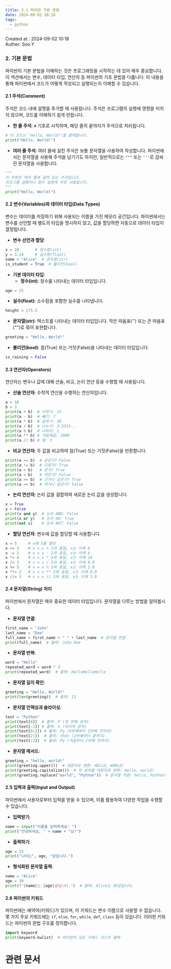 ```yaml
---
title: 2.1 파이썬 기본 문법
date: 2024-09-02 10:18
tags:
  - python
---
```


Created at : 2024-09-02 10:18  
Auther: Soo.Y  

### 2. 기본 문법

파이썬의 기본 문법을 이해하는 것은 프로그래밍을 시작하는 데 있어 매우 중요합니다. 이 섹션에서는 변수, 데이터 타입, 연산자 등 파이썬의 기초 문법을 다룹니다. 이 내용을 통해 파이썬에서 코드가 어떻게 작성되고 실행되는지 이해할 수 있습니다.

#### 2.1 주석(Comment)
주석은 코드 내에 설명을 추가할 때 사용됩니다. 주석은 프로그램의 실행에 영향을 미치지 않으며, 코드를 이해하기 쉽게 만듭니다.

- **한 줄 주석**: `#` 기호로 시작하며, 해당 줄의 끝까지가 주석으로 처리됩니다.
```python
# 이 코드는 "Hello, World!"를 출력합니다.
print("Hello, World!")
```

- **여러 줄 주석**: 여러 줄에 걸친 주석은 보통 문자열을 사용하여 작성합니다. 파이썬에서는 문자열을 사용해 주석을 남기기도 하지만, 일반적으로는 `"""` 또는 `'''`로 감싸진 문자열을 사용합니다.
```python
"""
이 부분은 여러 줄에 걸쳐 있는 주석입니다.
프로그램 설명이나 함수 설명에 주로 사용됩니다.
"""
print("Hello, World!")
```

#### 2.2 변수(Variables)와 데이터 타입(Data Types)
변수는 데이터를 저장하기 위해 사용되는 이름을 가진 메모리 공간입니다. 파이썬에서는 변수를 선언할 때 별도의 타입을 명시하지 않고, 값을 할당하면 자동으로 데이터 타입이 결정됩니다.

- **변수 선언과 할당**:
```python
x = 10       # 정수형(int)
y = 3.14     # 실수형(float)
name = "Alice"  # 문자열(str)
is_student = True  # 불리언(bool)
```

- **기본 데이터 타입**:
  - **정수(int)**: 정수를 나타내는 데이터 타입입니다.
```python
age = 25
```
  - **실수(float)**: 소수점을 포함한 실수를 나타냅니다.
```python
height = 175.5
```
  - **문자열(str)**: 텍스트를 나타내는 데이터 타입입니다. 작은 따옴표('') 또는 큰 따옴표("")로 묶어 표현합니다.
```python
greeting = "Hello, World!"
```
  - **불리언(bool)**: 참(True) 또는 거짓(False)을 나타내는 데이터 타입입니다.
```python
is_raining = False
```

#### 2.3 연산자(Operators)
연산자는 변수나 값에 대해 산술, 비교, 논리 연산 등을 수행할 때 사용됩니다.

- **산술 연산자**: 수학적 연산을 수행하는 연산자입니다.
```python
a = 10
b = 3
print(a + b)  # 더하기: 13
print(a - b)  # 빼기: 7
print(a * b)  # 곱하기: 30
print(a / b)  # 나누기: 3.3333...
print(a % b)  # 나머지: 1
print(a ** b) # 거듭제곱: 1000
print(a // b) # 몫: 3
```

- **비교 연산자**: 두 값을 비교하여 참(True) 또는 거짓(False)을 반환합니다.
```python
print(a == b)  # 같은가? False
print(a != b)  # 다른가? True
print(a > b)   # 큰가? True
print(a < b)   # 작은가? False
print(a >= b)  # 크거나 같은가? True
print(a <= b)  # 작거나 같은가? False
```

- **논리 연산자**: 논리 값을 결합하여 새로운 논리 값을 생성합니다.
```python
x = True
y = False
print(x and y)  # 논리 AND: False
print(x or y)   # 논리 OR: True
print(not x)    # 논리 NOT: False
```

- **할당 연산자**: 변수에 값을 할당할 때 사용합니다.
```python
x = 5     # x에 5를 할당
x += 3    # x = x + 3과 동일, x는 이제 8
x -= 2    # x = x - 2와 동일, x는 이제 6
x *= 4    # x = x * 4와 동일, x는 이제 24
x /= 3    # x = x / 3과 동일, x는 이제 8.0
x %= 5    # x = x % 5와 동일, x는 이제 3.0
x **= 2   # x = x ** 2와 동일, x는 이제 9.0
x //= 3   # x = x // 3와 동일, x는 이제 3.0
```

#### 2.4 문자열(String) 처리
파이썬에서 문자열은 매우 중요한 데이터 타입입니다. 문자열을 다루는 방법을 알아봅시다.

- **문자열 연결**:
```python
first_name = "John"
last_name = "Doe"
full_name = first_name + " " + last_name  # 문자열 연결
print(full_name)  # 출력: John Doe
```

- **문자열 반복**:
```python
word = "Hello"
repeated_word = word * 3
print(repeated_word)  # 출력: HelloHelloHello
```

- **문자열 길이 확인**:
```python
greeting = "Hello, World!"
print(len(greeting))  # 출력: 13
```

- **문자열 인덱싱과 슬라이싱**:
```python
text = "Python"
print(text[0])  # 출력: P (첫 번째 문자)
print(text[-1]) # 출력: n (마지막 문자)
print(text[0:2]) # 출력: Py (0번째부터 2번째 전까지)
print(text[2:])  # 출력: thon (2번째부터 끝까지)
print(text[:2])  # 출력: Py (처음부터 2번째 전까지)
```

- **문자열 메서드**:
```python
greeting = "hello, world!"
print(greeting.upper())  # 대문자로 변환: HELLO, WORLD!
print(greeting.capitalize())  # 첫 글자를 대문자로 변환: Hello, world!
print(greeting.replace("world", "Python"))  # 문자열 치환: hello, Python!
```

#### 2.5 입력과 출력(Input and Output)
파이썬에서 사용자로부터 입력을 받을 수 있으며, 이를 활용하여 다양한 작업을 수행할 수 있습니다.

- **입력받기**:
```python
name = input("이름을 입력하세요: ")
print("안녕하세요, " + name + "님!")
```

- **출력하기**:
```python
age = 25
print("나이는", age, "살입니다.")
```

- **형식화된 문자열 출력**:
```python
name = "Alice"
age = 30
print(f"{name}는 {age}살입니다.")  # 출력: Alice는 30살입니다.
```

#### 2.6 파이썬의 키워드
파이썬에는 예약어(키워드)가 있으며, 이 키워드는 변수 이름으로 사용할 수 없습니다. 몇 가지 주요 키워드에는 `if`, `else`, `for`, `while`, `def`, `class` 등이 있습니다. 이러한 키워드는 파이썬의 문법 구조를 정의합니다.

```python
import keyword
print(keyword.kwlist)  # 파이썬의 모든 키워드 리스트 출력
```


# 관련 문서


